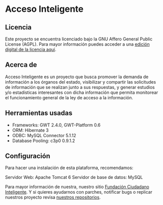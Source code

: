 # Acceso Inteligente

## Licencia

Este proyecto se encuentra licenciado bajo la GNU Affero General Public License (AGPL). Para mayor información puedes acceder a una [edición digital de la licencia aquí](http://www.gnu.org/licenses/agpl-3.0.html).

## Acerca de

Acceso Inteligente es un proyecto que busca promover la demanda de información a los órganos del estado, visibilizar y compartir las solicitudes de información que se realizan junto a sus respuestas, y generar estudios y/o estadísticas interesantes con dicha información que permita monitorear el funcionamiento general de la ley de acceso a la información.

## Herramientas usadas

* Frameworks: GWT 2.4.0, GWT-Platform 0.6
* ORM: Hibernate 3
* ODBC: MySQL Connector 5.1.12
* Database Pooling: c3p0 0.9.1.2

## Configuración

Para hacer una instalación de esta plataforma, recomendamos:

Servidor Web: Apache Tomcat 6
Servidor de base de datos: MySQL

Para mayor información de nuestra, nuestro sitio [Fundación Ciudadano Inteligente](http://www.ciudadanointeligente.org/).
Y si quieres ayudarnos con parches, notificar bugs o replicar nuestros proyecto revisa [nuestros repositorios](https://github.com/ciudadanointeligente/).
